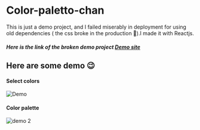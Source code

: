 # Color-paletto-chan

This is just a demo project, and I failed miserably in deployment for using old dependencies ( the css broke in the production 🥲).I made it with Reactjs.
##### Here is the link of the broken demo project  [Demo site](https://color-paletto-chan.netlify.app/)

## Here are some demo 😉 
#### Select  colors

![Demo](https://i.imgur.com/yq5g0Qi.gif)

#### Color  palette

![demo 2](https://i.imgur.com/GPwtp5v.gif)
